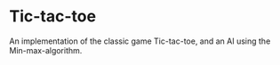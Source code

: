Tic-tac-toe
===========

An implementation of the classic game Tic-tac-toe, and an AI using the Min-max-algorithm.
